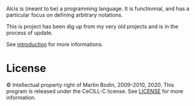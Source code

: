 
Alcis is (meant to be) a programming language.
It is functionnal, and has a particular focus on defining arbitrary notations.

This is project has been dig up from my very old projects and is in the process of update.

See [introduction](doc/introduction.md) for more informations.

# License
© Intellectual property right of Martin Bodin, 2009–2010, 2020.
This program is released under the CeCILL-C license.
See [LICENSE](LICENSE) for more information.


